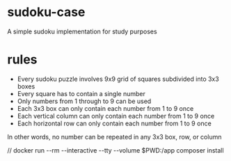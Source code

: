 # sudoku-case
A simple sudoku implementation for study purposes

# rules
- Every sudoku puzzle involves 9x9 grid of squares subdivided into 3x3 boxes
- Every square has to contain a single number
- Only numbers from 1 through to 9 can be used
- Each 3x3 box can only contain each number from 1 to 9 once
- Each vertical column can only contain each number from 1 to 9 once
- Each horizontal row can only contain each number from 1 to 9 once

In other words, no number can be repeated in any 3x3 box, row, or column




// docker run --rm --interactive --tty --volume $PWD:/app composer install